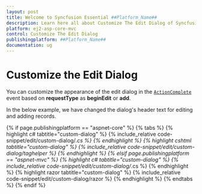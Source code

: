 ```yaml
---
layout: post
title: Welcome to Syncfusion Essential ##Platform_Name##
description: Learn here all about Customize The Edit Dialog of Syncfusion Essential ##Platform_Name## widgets based on HTML5 and jQuery.
platform: ej2-asp-core-mvc
control: Customize The Edit Dialog
publishingplatform: ##Platform_Name##
documentation: ug
---
```



# Customize the Edit Dialog

You can customize the appearance of the edit dialog in the [`ActionComplete`](https://help.syncfusion.com/cr/aspnetcore-js2/Syncfusion.EJ2.Grids.GridBuilder-1.html#Syncfusion_EJ2_Grids_GridBuilder_1_ActionComplete_System_String_) event based on **requestType** as **beginEdit** or **add**.

In the below example, we have changed the dialog's header text for editing and adding records.

{% if page.publishingplatform == "aspnet-core" %}
{% tabs %}
{% highlight c# tabtitle="custom-dialog" %}
{% include_relative code-snippet/edit/custom-dialog/*.cs %}
{% endhighlight %}
{% highlight cshtml tabtitle="custom-dialog" %}
{% include_relative code-snippet/edit/custom-dialog/taghelper %}
{% endhighlight %}
{% elsif page.publishingplatform == "aspnet-mvc" %}
{% highlight c# tabtitle="custom-dialog" %}
{% include_relative code-snippet/edit/custom-dialog/*.cs %}
{% endhighlight %}
{% highlight razor tabtitle="custom-dialog" %}
{% include_relative code-snippet/edit/custom-dialog/razor %}
{% endhighlight %}
{% endtabs %}
{% endif %}


